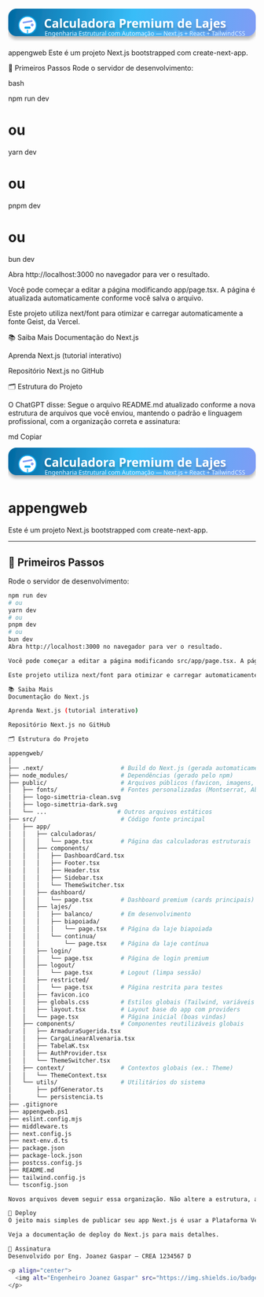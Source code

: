 <!-- Banner premium SVG topo do README.md -->
<p align="center">
  <svg width="100%" height="120" viewBox="0 0 900 120" fill="none" xmlns="http://www.w3.org/2000/svg">
    <defs>
      <linearGradient id="lajepremium" x1="0" y1="0" x2="900" y2="120" gradientUnits="userSpaceOnUse">
        <stop stop-color="#0369a1"/>
        <stop offset="0.5" stop-color="#38bdf8"/>
        <stop offset="1" stop-color="#7f9cf5"/>
      </linearGradient>
      <filter id="shadow" x="-10" y="0" width="920" height="140" filterUnits="userSpaceOnUse">
        <feDropShadow dx="0" dy="10" stdDeviation="6" flood-color="#22222255"/>
      </filter>
    </defs>
    <rect width="900" height="100" rx="30" fill="url(#lajepremium)" filter="url(#shadow)" />
    <!-- Ícone de engenharia estilizado (capacete + régua) -->
    <g>
      <circle cx="70" cy="60" r="32" fill="#fff" stroke="#0ea5e9" stroke-width="4"/>
      <rect x="59" y="65" width="22" height="8" rx="3" fill="#0ea5e9"/>
      <rect x="86" y="53" width="9" height="9" rx="2" fill="#7f9cf5" transform="rotate(35 86 53)"/>
      <rect x="52" y="48" width="36" height="6" rx="2" fill="#7f9cf5" transform="rotate(-10 52 48)"/>
      <rect x="68" y="76" width="4" height="15" rx="2" fill="#38bdf8"/>
    </g>
    <text x="130" y="70" font-size="44" font-family="Segoe UI, Arial, sans-serif" font-weight="bold" fill="#fff" filter="url(#shadow)">
      Calculadora Premium de Lajes
    </text>
    <text x="132" y="98" font-size="22" font-family="Segoe UI, Arial, sans-serif" fill="#e0f2fe">
      Engenharia Estrutural com Automação &mdash; Next.js + React + TailwindCSS
    </text>
  </svg>
</p>


appengweb
Este é um projeto Next.js bootstrapped com create-next-app.

🚀 Primeiros Passos
Rode o servidor de desenvolvimento:

bash

npm run dev
# ou
yarn dev
# ou
pnpm dev
# ou
bun dev

Abra http://localhost:3000 no navegador para ver o resultado.

Você pode começar a editar a página modificando app/page.tsx. A página é atualizada automaticamente conforme você salva o arquivo.

Este projeto utiliza next/font para otimizar e carregar automaticamente a fonte Geist, da Vercel.

📚 Saiba Mais
Documentação do Next.js

Aprenda Next.js (tutorial interativo)

Repositório Next.js no GitHub

🗂️ Estrutura do Projeto

O ChatGPT disse:
Segue o arquivo README.md atualizado conforme a nova estrutura de arquivos que você enviou, mantendo o padrão e linguagem profissional, com a organização correta e assinatura:

md
Copiar
<!-- Banner premium SVG topo do README.md -->
<p align="center">
  <svg width="100%" height="120" viewBox="0 0 900 120" fill="none" xmlns="http://www.w3.org/2000/svg">
    <defs>
      <linearGradient id="lajepremium" x1="0" y1="0" x2="900" y2="120" gradientUnits="userSpaceOnUse">
        <stop stop-color="#0369a1"/>
        <stop offset="0.5" stop-color="#38bdf8"/>
        <stop offset="1" stop-color="#7f9cf5"/>
      </linearGradient>
      <filter id="shadow" x="-10" y="0" width="920" height="140" filterUnits="userSpaceOnUse">
        <feDropShadow dx="0" dy="10" stdDeviation="6" flood-color="#22222255"/>
      </filter>
    </defs>
    <rect width="900" height="100" rx="30" fill="url(#lajepremium)" filter="url(#shadow)" />
    <!-- Ícone de engenharia estilizado (capacete + régua) -->
    <g>
      <circle cx="70" cy="60" r="32" fill="#fff" stroke="#0ea5e9" stroke-width="4"/>
      <rect x="59" y="65" width="22" height="8" rx="3" fill="#0ea5e9"/>
      <rect x="86" y="53" width="9" height="9" rx="2" fill="#7f9cf5" transform="rotate(35 86 53)"/>
      <rect x="52" y="48" width="36" height="6" rx="2" fill="#7f9cf5" transform="rotate(-10 52 48)"/>
      <rect x="68" y="76" width="4" height="15" rx="2" fill="#38bdf8"/>
    </g>
    <text x="130" y="70" font-size="44" font-family="Segoe UI, Arial, sans-serif" font-weight="bold" fill="#fff" filter="url(#shadow)">
      Calculadora Premium de Lajes
    </text>
    <text x="132" y="98" font-size="22" font-family="Segoe UI, Arial, sans-serif" fill="#e0f2fe">
      Engenharia Estrutural com Automação &mdash; Next.js + React + TailwindCSS
    </text>
  </svg>
</p>

# appengweb

Este é um projeto Next.js bootstrapped com create-next-app.

---

## 🚀 Primeiros Passos

Rode o servidor de desenvolvimento:

```bash
npm run dev
# ou
yarn dev
# ou
pnpm dev
# ou
bun dev
Abra http://localhost:3000 no navegador para ver o resultado.

Você pode começar a editar a página modificando src/app/page.tsx. A página é atualizada automaticamente conforme você salva o arquivo.

Este projeto utiliza next/font para otimizar e carregar automaticamente a fonte Geist, da Vercel.

📚 Saiba Mais
Documentação do Next.js

Aprenda Next.js (tutorial interativo)

Repositório Next.js no GitHub

🗂️ Estrutura do Projeto

appengweb/
│
├── .next/                      # Build do Next.js (gerada automaticamente)
├── node_modules/               # Dependências (gerado pelo npm)
├── public/                     # Arquivos públicos (favicon, imagens, fontes, etc.)
│   ├── fonts/                  # Fontes personalizadas (Montserrat, Abel)
│   ├── logo-simettria-clean.svg
│   ├── logo-simettria-dark.svg
│   └── ...                    # Outros arquivos estáticos
├── src/                        # Código fonte principal
│   ├── app/
│   │   ├── calculadoras/
│   │   │   └── page.tsx        # Página das calculadoras estruturais
│   │   ├── components/
│   │   │   ├── DashboardCard.tsx
│   │   │   ├── Footer.tsx
│   │   │   ├── Header.tsx
│   │   │   ├── Sidebar.tsx
│   │   │   └── ThemeSwitcher.tsx
│   │   ├── dashboard/
│   │   │   └── page.tsx        # Dashboard premium (cards principais)
│   │   ├── lajes/
│   │   │   ├── balanco/        # Em desenvolvimento
│   │   │   ├── biapoiada/
│   │   │   │   └── page.tsx    # Página da laje biapoiada
│   │   │   └── continua/
│   │   │       └── page.tsx    # Página da laje contínua
│   │   ├── login/
│   │   │   └── page.tsx        # Página de login premium
│   │   ├── logout/
│   │   │   └── page.tsx        # Logout (limpa sessão)
│   │   ├── restricted/
│   │   │   └── page.tsx        # Página restrita para testes
│   │   ├── favicon.ico
│   │   ├── globals.css         # Estilos globais (Tailwind, variáveis CSS)
│   │   ├── layout.tsx          # Layout base do app com providers
│   │   └── page.tsx            # Página inicial (boas vindas)
│   ├── components/             # Componentes reutilizáveis globais
│   │   ├── ArmaduraSugerida.tsx
│   │   ├── CargaLinearAlvenaria.tsx
│   │   ├── TabelaK.tsx
│   │   ├── AuthProvider.tsx
│   │   └── ThemeSwitcher.tsx
│   ├── context/                # Contextos globais (ex.: Theme)
│   │   └── ThemeContext.tsx
│   └── utils/                  # Utilitários do sistema
│       ├── pdfGenerator.ts
│       └── persistencia.ts
├── .gitignore
├── appengweb.ps1
├── eslint.config.mjs
├── middleware.ts
├── next.config.js
├── next-env.d.ts
├── package.json
├── package-lock.json
├── postcss.config.js
├── README.md
├── tailwind.config.js
└── tsconfig.json

Novos arquivos devem seguir essa organização. Não altere a estrutura, apenas expanda conforme o padrão acima.

💼 Deploy
O jeito mais simples de publicar seu app Next.js é usar a Plataforma Vercel.

Veja a documentação de deploy do Next.js para mais detalhes.

👤 Assinatura
Desenvolvido por Eng. Joanez Gaspar – CREA 1234567 D

<p align="center">
  <img alt="Engenheiro Joanez Gaspar" src="https://img.shields.io/badge/👷%20Eng.%20Joanez%20Gaspar-1234567%20D%20CREA-38bdf8?style=for-the-badge&color=0369a1&labelColor=27272a">
</p>
